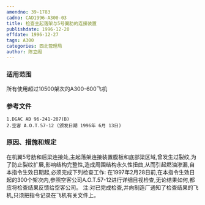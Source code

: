 ```yaml
---
amendno: 39-1783
cadno: CAD1996-A300-03
title: 检查主起落架与5号翼肋的连接装置
publishdate: 1996-12-20
effdate: 1996-12-27
tags: A300
categories: 西北管理局
author: 陈立阁
---
```


### 适用范围 
所有使用超过10500架次的A300-600飞机

### 参考文件
    1.DGAC AD 96-241-207(B) 
    2.空客 A.O.T.57-12 (颁发日期 1996年 6月 13日) 

### 原因、措施和规定 
在机翼5号肋和后梁连接处,主起落架连接装置腹板和底部梁区域,曾发生过裂纹,为了防止裂纹扩展,影响结构完整性,造成周围结构永久性扭曲,从而引起燃油渗漏,自本指令生效日期起,必须完成下列检查工作: 
在1997年2月28日前,在本指令生效日起的300个架次内,参照空客公司A.O.T.57-12进行详细目视检查,无论结果如何,都应将检查结果反馈给空客公司。 
    注:对已完成检查,并向制造厂通知了检查结果的飞机,只须把指令记录在飞机有关文件上。
